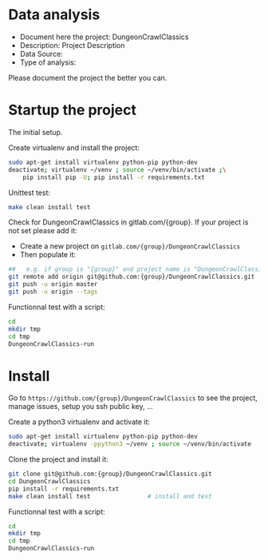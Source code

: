 # Data analysis
- Document here the project: DungeonCrawlClassics
- Description: Project Description
- Data Source:
- Type of analysis:

Please document the project the better you can.

# Startup the project

The initial setup.

Create virtualenv and install the project:
```bash
sudo apt-get install virtualenv python-pip python-dev
deactivate; virtualenv ~/venv ; source ~/venv/bin/activate ;\
    pip install pip -U; pip install -r requirements.txt
```

Unittest test:
```bash
make clean install test
```

Check for DungeonCrawlClassics in gitlab.com/{group}.
If your project is not set please add it:

- Create a new project on `gitlab.com/{group}/DungeonCrawlClassics`
- Then populate it:

```bash
##   e.g. if group is "{group}" and project_name is "DungeonCrawlClassics"
git remote add origin git@github.com:{group}/DungeonCrawlClassics.git
git push -u origin master
git push -u origin --tags
```

Functionnal test with a script:

```bash
cd
mkdir tmp
cd tmp
DungeonCrawlClassics-run
```

# Install

Go to `https://github.com/{group}/DungeonCrawlClassics` to see the project, manage issues,
setup you ssh public key, ...

Create a python3 virtualenv and activate it:

```bash
sudo apt-get install virtualenv python-pip python-dev
deactivate; virtualenv -ppython3 ~/venv ; source ~/venv/bin/activate
```

Clone the project and install it:

```bash
git clone git@github.com:{group}/DungeonCrawlClassics.git
cd DungeonCrawlClassics
pip install -r requirements.txt
make clean install test                # install and test
```
Functionnal test with a script:

```bash
cd
mkdir tmp
cd tmp
DungeonCrawlClassics-run
```
